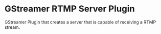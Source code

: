 # GStreamer RTMP Server Plugin

GStreamer Plugin that creates a server that is capable of receiving a RTMP stream.
